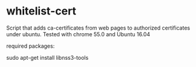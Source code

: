 # whitelist-cert

Script that adds ca-certificates from web pages to authorized certificates under ubuntu.
Tested with chrome 55.0 and Ubuntu 16.04

required packages:

sudo apt-get install libnss3-tools
